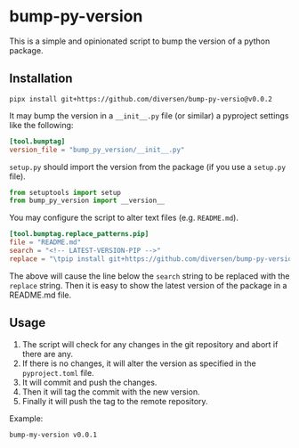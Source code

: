 # bump-py-version

This is a simple and opinionated script to bump the version of a python package.

## Installation

<!-- LATEST-VERSION-PIPX -->
	pipx install git+https://github.com/diversen/bump-py-versio@v0.0.2

It may bump the version in a `__init__.py` file (or similar) a pyproject settings like the following:

```toml
[tool.bumptag]
version_file = "bump_py_version/__init__.py"
```

`setup.py` should import the version from the package (if you use a `setup.py` file).

```python
from setuptools import setup
from bump_py_version import __version__
```

You may configure the script to alter text files (e.g. `README.md`). 

```toml
[tool.bumptag.replace_patterns.pip]
file = "README.md"
search = "<!-- LATEST-VERSION-PIP -->"
replace = "\tpip install git+https://github.com/diversen/bump-py-version@{version}\n"
```

The above will cause the line below the `search` string to be replaced with the `replace` string.
Then it is easy to show the latest version of the package in a README.md file.

## Usage

1. The script will check for any changes in the git repository and abort if there are any.
2. If there is no changes, it will alter the version as specified in the `pyproject.toml` file.
3. It will commit and push the changes. 
4. Then it will tag the commit with the new version.
5. Finally it will push the tag to the remote repository.

Example:

```bash
bump-my-version v0.0.1
```
